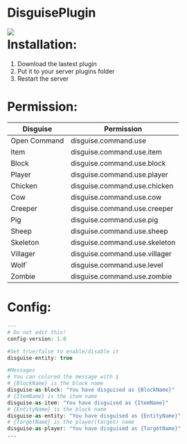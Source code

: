 # DisguisePlugin

<img src="https://github.com/MasApip/DisguisePlugin/raw/master/icon.png" align="left"></img>

# Installation:
 1. Download the lastest plugin
 2. Put it to your server plugins folder
 3. Restart the server

# Permission:
| Disguise | Permission |
| --- | --- |
| Open Command | disguise.command.use |
| Item | disguise.command.use.item |
| Block | disguise.command.use.block |
| Player | disguise.command.use.player |
| Chicken | disguise.command.use.chicken |
| Cow | disguise.command.use.cow |
| Creeper | disguise.command.use.creeper |
| Pig | disguise.command.use.pig |
| Sheep | disguise.command.use.sheep |
| Skeleton | disguise.command.use.skeleton |
| Villager | disguise.command.use.villager |
| Wolf` | disguise.command.use.level |
| Zombie | disguise.command.use.zombie |

# Config:
```php
---
# Do not edit this!
config-version: 1.0

#Set true/false to enable/disable it
disguise-entity: true

#Messages
# You can colored the message with §
# {BlockName} is the block name
disguise-as-block: "You have disguised as {BlockName}"
# {ItemName} is the item name
disguise-as-item: "You have disguised as {ItemName}"
# {EntityName} is the block name
disguise-as-entity: "You have disguised as {EntityName}"
# {TargetName} is the player(target) name
disguise-as-player: "You have disguised as {TargetName}"
...
```
